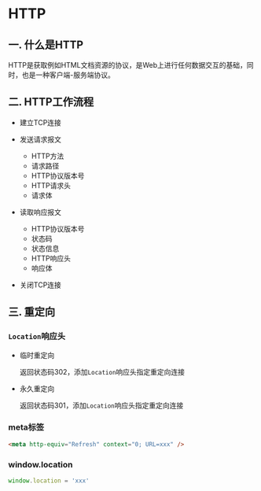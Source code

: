 # HTTP
## 一. 什么是HTTP
HTTP是获取例如HTML文档资源的协议，是Web上进行任何数据交互的基础，同时，也是一种客户端-服务端协议。

## 二. HTTP工作流程
- 建立TCP连接
- 发送请求报文
  - HTTP方法
  - 请求路径
  - HTTP协议版本号
  - HTTP请求头
  - 请求体

- 读取响应报文
  - HTTP协议版本号
  - 状态码
  - 状态信息
  - HTTP响应头
  - 响应体

- 关闭TCP连接

## 三. 重定向
### `Location`响应头
- 临时重定向
  
  返回状态码302，添加`Location`响应头指定重定向连接

- 永久重定向

  返回状态码301，添加`Location`响应头指定重定向连接

### meta标签
```html
<meta http-equiv="Refresh" context="0; URL=xxx" />
```

### window.location
```javascript
window.location = 'xxx'
```